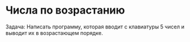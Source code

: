 # Числа по возрастанию
Задача: Написать программу, которая вводит с клавиатуры 5 чисел и выводит их в возрастающем порядке.